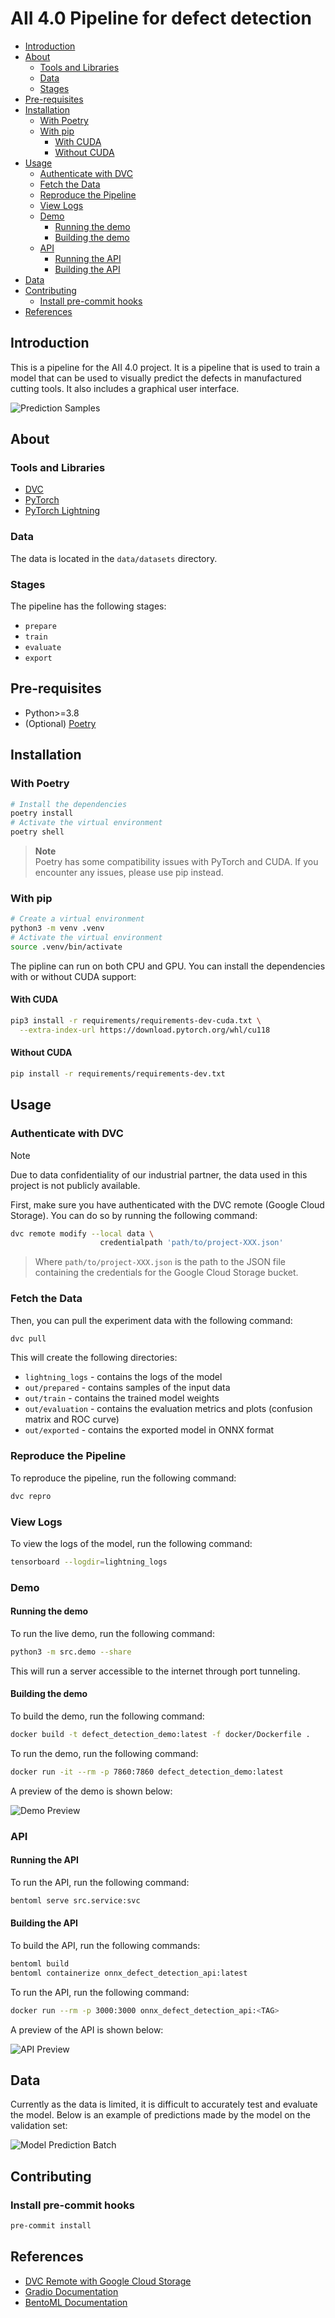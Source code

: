# AII 4.0 Pipeline for defect detection

- [Introduction](#introduction)
- [About](#about)
  - [Tools and Libraries](#tools-and-libraries)
  - [Data](#data)
  - [Stages](#stages)
- [Pre-requisites](#pre-requisites)
- [Installation](#installation)
  - [With Poetry](#with-poetry)
  - [With pip](#with-pip)
    - [With CUDA](#with-cuda)
    - [Without CUDA](#without-cuda)
- [Usage](#usage)
  - [Authenticate with DVC](#authenticate-with-dvc)
  - [Fetch the Data](#fetch-the-data)
  - [Reproduce the Pipeline](#reproduce-the-pipeline)
  - [View Logs](#view-logs)
  - [Demo](#demo)
    - [Running the demo](#running-the-demo)
    - [Building the demo](#building-the-demo)
  - [API](#api)
    - [Running the API](#running-the-api)
    - [Building the API](#building-the-api)
- [Data](#data-1)
- [Contributing](#contributing)
  - [Install pre-commit hooks](#install-pre-commit-hooks)
- [References](#references)

## Introduction

This is a pipeline for the AII 4.0 project. It is a pipeline that is used to train a model that
can be used to visually predict the defects in manufactured cutting tools. It also includes a
graphical user interface.

![Prediction Samples](assets/pred_samples.png)

## About

### Tools and Libraries

- [DVC](https://dvc.org/doc/start)
- [PyTorch](https://pytorch.org/)
- [PyTorch Lightning](https://lightning.ai/pytorch-lightning/)

### Data

The data is located in the `data/datasets` directory.

### Stages

The pipeline has the following stages:

- `prepare`
- `train`
- `evaluate`
- `export`

## Pre-requisites

- Python>=3.8
- (Optional) [Poetry](https://python-poetry.org/docs/#installation)

## Installation

### With Poetry

```bash
# Install the dependencies
poetry install
# Activate the virtual environment
poetry shell
```

> **Note**  
> Poetry has some compatibility issues with PyTorch and CUDA. If you encounter any issues, please use pip instead.

### With pip

```bash
# Create a virtual environment
python3 -m venv .venv
# Activate the virtual environment
source .venv/bin/activate
```

The pipline can run on both CPU and GPU. You can install the dependencies with or without CUDA support:

#### With CUDA

```bash
pip3 install -r requirements/requirements-dev-cuda.txt \
  --extra-index-url https://download.pytorch.org/whl/cu118
```

#### Without CUDA

```bash
pip install -r requirements/requirements-dev.txt
```

## Usage

### Authenticate with DVC

> [!NOTE]
> Due to data confidentiality of our industrial partner, the data used in this project is not publicly available.

First, make sure you have authenticated with the DVC remote (Google Cloud Storage). You can do so by running the following command:

```bash
dvc remote modify --local data \
                    credentialpath 'path/to/project-XXX.json'
```

> Where `path/to/project-XXX.json` is the path to the JSON file containing the credentials for the Google Cloud Storage bucket.

### Fetch the Data

Then, you can pull the experiment data with the following command:

```bash
dvc pull
```

This will create the following directories:

- `lightning_logs` - contains the logs of the model
- `out/prepared` - contains samples of the input data
- `out/train` - contains the trained model weights
- `out/evaluation` - contains the evaluation metrics and plots (confusion matrix and ROC curve)
- `out/exported` - contains the exported model in ONNX format

### Reproduce the Pipeline

To reproduce the pipeline, run the following command:

```bash
dvc repro
```

### View Logs

To view the logs of the model, run the following command:

```bash
tensorboard --logdir=lightning_logs
```

### Demo

#### Running the demo

To run the live demo, run the following command:

```bash
python3 -m src.demo --share
```

This will run a server accessible to the internet through port tunneling.

#### Building the demo

To build the demo, run the following command:

```bash
docker build -t defect_detection_demo:latest -f docker/Dockerfile .
```

To run the demo, run the following command:

```bash
docker run -it --rm -p 7860:7860 defect_detection_demo:latest
```

A preview of the demo is shown below:

![Demo Preview](assets/gradio_demo.png)

### API

#### Running the API

To run the API, run the following command:

```bash
bentoml serve src.service:svc
```

#### Building the API

To build the API, run the following commands:

```bash
bentoml build
bentoml containerize onnx_defect_detection_api:latest
```

To run the API, run the following command:

```bash
docker run --rm -p 3000:3000 onnx_defect_detection_api:<TAG>
```

A preview of the API is shown below:

![API Preview](assets/swagger_api.png)

## Data

Currently as the data is limited, it is difficult to accurately test and evaluate the model. Below is an example of predictions made by the model on the validation set:

![Model Prediction Batch](assets/batch_pred.png)

## Contributing

### Install pre-commit hooks

```bash
pre-commit install
```

## References

- [DVC Remote with Google Cloud Storage](https://dvc.org/doc/user-guide/data-management/remote-storage/google-cloud-storage)
- [Gradio Documentation](https://www.gradio.app/docs)
- [BentoML Documentation](https://docs.bentoml.com/en/latest)

